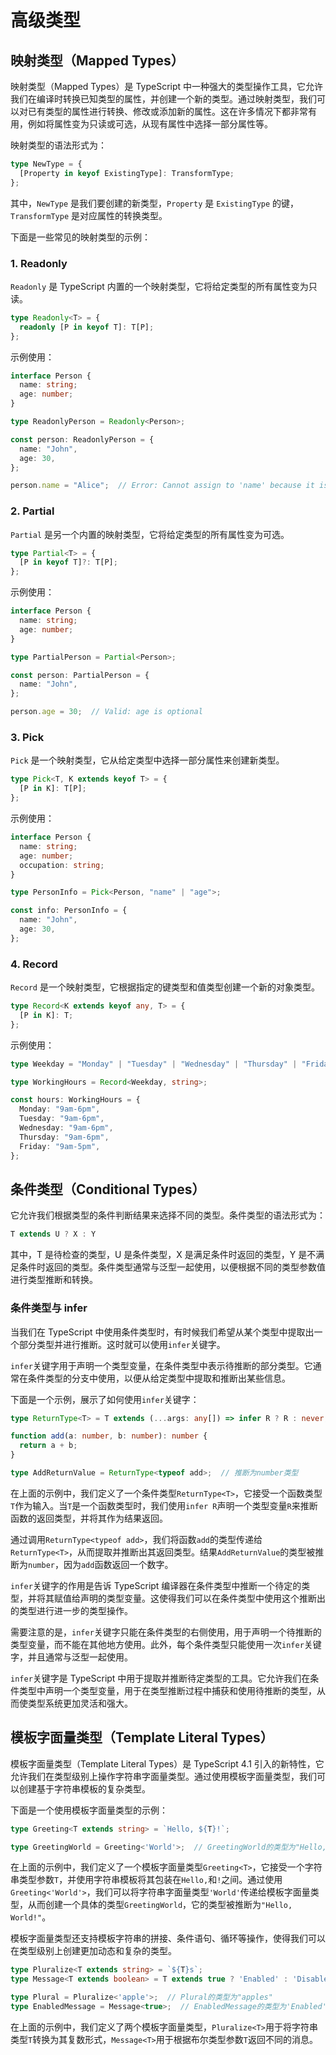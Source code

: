 # 高级类型


## 映射类型（Mapped Types）

映射类型（Mapped Types）是 TypeScript 中一种强大的类型操作工具，它允许我们在编译时转换已知类型的属性，并创建一个新的类型。通过映射类型，我们可以对已有类型的属性进行转换、修改或添加新的属性。这在许多情况下都非常有用，例如将属性变为只读或可选，从现有属性中选择一部分属性等。

映射类型的语法形式为：

```typescript
type NewType = {
  [Property in keyof ExistingType]: TransformType;
};
```

其中，`NewType` 是我们要创建的新类型，`Property` 是 `ExistingType` 的键，`TransformType` 是对应属性的转换类型。

下面是一些常见的映射类型的示例：

### 1. Readonly

`Readonly` 是 TypeScript 内置的一个映射类型，它将给定类型的所有属性变为只读。

```typescript
type Readonly<T> = {
  readonly [P in keyof T]: T[P];
};
```

示例使用：

```typescript
interface Person {
  name: string;
  age: number;
}

type ReadonlyPerson = Readonly<Person>;

const person: ReadonlyPerson = {
  name: "John",
  age: 30,
};

person.name = "Alice";  // Error: Cannot assign to 'name' because it is a read-only property.
```

### 2. Partial

`Partial` 是另一个内置的映射类型，它将给定类型的所有属性变为可选。

```typescript
type Partial<T> = {
  [P in keyof T]?: T[P];
};
```

示例使用：

```typescript
interface Person {
  name: string;
  age: number;
}

type PartialPerson = Partial<Person>;

const person: PartialPerson = {
  name: "John",
};

person.age = 30;  // Valid: age is optional
```

### 3. Pick

`Pick` 是一个映射类型，它从给定类型中选择一部分属性来创建新类型。

```typescript
type Pick<T, K extends keyof T> = {
  [P in K]: T[P];
};
```

示例使用：

```typescript
interface Person {
  name: string;
  age: number;
  occupation: string;
}

type PersonInfo = Pick<Person, "name" | "age">;

const info: PersonInfo = {
  name: "John",
  age: 30,
};
```

### 4. Record

`Record` 是一个映射类型，它根据指定的键类型和值类型创建一个新的对象类型。

```typescript
type Record<K extends keyof any, T> = {
  [P in K]: T;
};
```

示例使用：

```typescript
type Weekday = "Monday" | "Tuesday" | "Wednesday" | "Thursday" | "Friday";

type WorkingHours = Record<Weekday, string>;

const hours: WorkingHours = {
  Monday: "9am-6pm",
  Tuesday: "9am-6pm",
  Wednesday: "9am-6pm",
  Thursday: "9am-6pm",
  Friday: "9am-5pm",
};
```


## 条件类型（Conditional Types）

它允许我们根据类型的条件判断结果来选择不同的类型。条件类型的语法形式为：

```typescript
T extends U ? X : Y
```

其中，T 是待检查的类型，U 是条件类型，X 是满足条件时返回的类型，Y 是不满足条件时返回的类型。条件类型通常与泛型一起使用，以便根据不同的类型参数值进行类型推断和转换。

### 条件类型与 infer

当我们在 TypeScript 中使用条件类型时，有时候我们希望从某个类型中提取出一个部分类型并进行推断。这时就可以使用`infer`关键字。

`infer`关键字用于声明一个类型变量，在条件类型中表示待推断的部分类型。它通常在条件类型的分支中使用，以便从给定类型中提取和推断出某些信息。

下面是一个示例，展示了如何使用`infer`关键字：

```typescript
type ReturnType<T> = T extends (...args: any[]) => infer R ? R : never;

function add(a: number, b: number): number {
  return a + b;
}

type AddReturnValue = ReturnType<typeof add>;  // 推断为number类型
```

在上面的示例中，我们定义了一个条件类型`ReturnType<T>`，它接受一个函数类型`T`作为输入。当`T`是一个函数类型时，我们使用`infer R`声明一个类型变量`R`来推断函数的返回类型，并将其作为结果返回。

通过调用`ReturnType<typeof add>`，我们将函数`add`的类型传递给`ReturnType<T>`，从而提取并推断出其返回类型。结果`AddReturnValue`的类型被推断为`number`，因为`add`函数返回一个数字。

`infer`关键字的作用是告诉 TypeScript 编译器在条件类型中推断一个待定的类型，并将其赋值给声明的类型变量。这使得我们可以在条件类型中使用这个推断出的类型进行进一步的类型操作。

需要注意的是，`infer`关键字只能在条件类型的右侧使用，用于声明一个待推断的类型变量，而不能在其他地方使用。此外，每个条件类型只能使用一次`infer`关键字，并且通常与泛型一起使用。

`infer`关键字是 TypeScript 中用于提取并推断待定类型的工具。它允许我们在条件类型中声明一个类型变量，用于在类型推断过程中捕获和使用待推断的类型，从而使类型系统更加灵活和强大。




## 模板字面量类型（Template Literal Types）

模板字面量类型（Template Literal Types）是 TypeScript 4.1 引入的新特性，它允许我们在类型级别上操作字符串字面量类型。通过使用模板字面量类型，我们可以创建基于字符串模板的复杂类型。

下面是一个使用模板字面量类型的示例：

```typescript
type Greeting<T extends string> = `Hello, ${T}!`;

type GreetingWorld = Greeting<'World'>;  // GreetingWorld的类型为"Hello, World!"
```

在上面的示例中，我们定义了一个模板字面量类型`Greeting<T>`，它接受一个字符串类型参数`T`，并使用字符串模板将其包装在`Hello,`和`!`之间。通过使用`Greeting<'World'>`，我们可以将字符串字面量类型`'World'`传递给模板字面量类型，从而创建一个具体的类型`GreetingWorld`，它的类型被推断为`"Hello, World!"`。

模板字面量类型还支持模板字符串的拼接、条件语句、循环等操作，使得我们可以在类型级别上创建更加动态和复杂的类型。

```typescript
type Pluralize<T extends string> = `${T}s`;
type Message<T extends boolean> = T extends true ? 'Enabled' : 'Disabled';

type Plural = Pluralize<'apple'>;  // Plural的类型为"apples"
type EnabledMessage = Message<true>;  // EnabledMessage的类型为'Enabled'
```

在上面的示例中，我们定义了两个模板字面量类型，`Pluralize<T>`用于将字符串类型`T`转换为其复数形式，`Message<T>`用于根据布尔类型参数`T`返回不同的消息。

